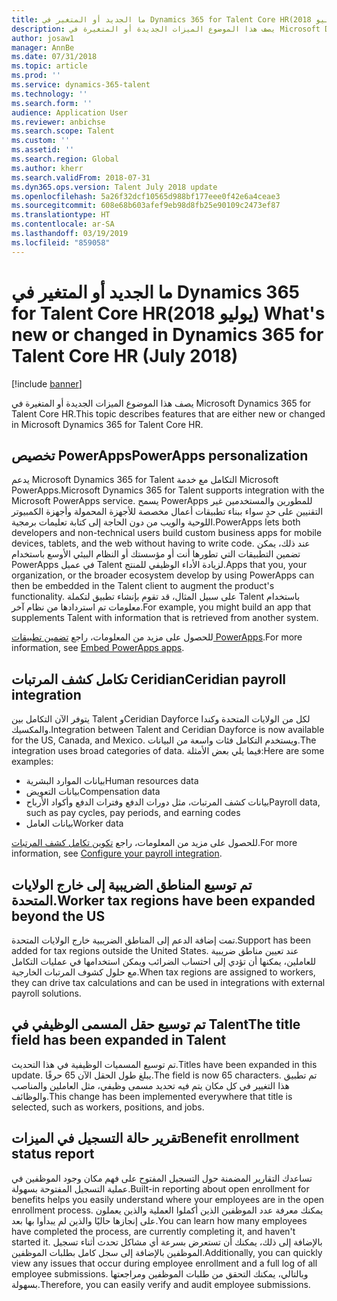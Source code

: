 ```yaml
---
title: ما الجديد أو المتغير في Dynamics 365 for Talent Core HR‏ (يوليو 2018)
description: يصف هذا الموضوع الميزات الجديدة أو المتغيرة في Microsoft Dynamics 365 for Talent Core HR.
author: josaw1
manager: AnnBe
ms.date: 07/31/2018
ms.topic: article
ms.prod: ''
ms.service: dynamics-365-talent
ms.technology: ''
ms.search.form: ''
audience: Application User
ms.reviewer: anbichse
ms.search.scope: Talent
ms.custom: ''
ms.assetid: ''
ms.search.region: Global
ms.author: kherr
ms.search.validFrom: 2018-07-31
ms.dyn365.ops.version: Talent July 2018 update
ms.openlocfilehash: 5a26f32dcf10565d988bf177eee0f42e6a4ceae3
ms.sourcegitcommit: 608e68b603afef9eb98d8fb25e90109c2473ef87
ms.translationtype: HT
ms.contentlocale: ar-SA
ms.lasthandoff: 03/19/2019
ms.locfileid: "859058"
---
```

# <a name="whats-new-or-changed-in-dynamics-365-for-talent-core-hr-july-2018"></a><span data-ttu-id="ea972-103">ما الجديد أو المتغير في Dynamics 365 for Talent Core HR‏ (يوليو 2018)</span><span class="sxs-lookup"><span data-stu-id="ea972-103">What's new or changed in Dynamics 365 for Talent Core HR (July 2018)</span></span>

[!include [banner](includes/banner.md)]

<span data-ttu-id="ea972-104">يصف هذا الموضوع الميزات الجديدة أو المتغيرة في Microsoft Dynamics 365 for Talent Core HR.</span><span class="sxs-lookup"><span data-stu-id="ea972-104">This topic describes features that are either new or changed in Microsoft Dynamics 365 for Talent Core HR.</span></span>

## <a name="powerapps-personalization"></a><span data-ttu-id="ea972-105">تخصيص PowerApps</span><span class="sxs-lookup"><span data-stu-id="ea972-105">PowerApps personalization</span></span>

<span data-ttu-id="ea972-106">يدعم Microsoft Dynamics 365 for Talent التكامل مع خدمة Microsoft PowerApps.</span><span class="sxs-lookup"><span data-stu-id="ea972-106">Microsoft Dynamics 365 for Talent supports integration with the Microsoft PowerApps service.</span></span> <span data-ttu-id="ea972-107">يسمح PowerApps للمطورين والمستخدمين غير التقنيين على حدٍ سواء ببناء تطبيقات أعمال مخصصة للأجهزة المحمولة وأجهزة الكمبيوتر اللوحية والويب من دون الحاجة إلى كتابة تعليمات برمجية.</span><span class="sxs-lookup"><span data-stu-id="ea972-107">PowerApps lets both developers and non-technical users build custom business apps for mobile devices, tablets, and the web without having to write code.</span></span> <span data-ttu-id="ea972-108">عند ذلك، يمكن تضمين التطبيقات التي تطورها أنت أو مؤسستك أو النظام البيئي الأوسع باستخدام PowerApps في عميل Talent لزيادة الأداء الوظيفي للمنتج.</span><span class="sxs-lookup"><span data-stu-id="ea972-108">Apps that you, your organization, or the broader ecosystem develop by using PowerApps can then be embedded in the Talent client to augment the product's functionality.</span></span> <span data-ttu-id="ea972-109">على سبيل المثال، قد تقوم بإنشاء تطبيق لتكملة Talent باستخدام معلومات تم استردادها من نظام آخر.</span><span class="sxs-lookup"><span data-stu-id="ea972-109">For example, you might build an app that supplements Talent with information that is retrieved from another system.</span></span>

<span data-ttu-id="ea972-110">للحصول على مزيد من المعلومات، راجع [تضمين تطبيقات PowerApps](../fin-and-ops/get-started/embed-power-apps.md).</span><span class="sxs-lookup"><span data-stu-id="ea972-110">For more information, see [Embed PowerApps apps](../fin-and-ops/get-started/embed-power-apps.md).</span></span>

## <a name="ceridian-payroll-integration"></a><span data-ttu-id="ea972-111">تكامل كشف المرتبات Ceridian</span><span class="sxs-lookup"><span data-stu-id="ea972-111">Ceridian payroll integration</span></span>

<span data-ttu-id="ea972-112">يتوفر الآن التكامل بين Talent وCeridian Dayforce لكل من الولايات المتحدة وكندا والمكسيك.</span><span class="sxs-lookup"><span data-stu-id="ea972-112">Integration between Talent and Ceridian Dayforce is now available for the US, Canada, and Mexico.</span></span> <span data-ttu-id="ea972-113">ويستخدم التكامل فئات واسعة من البيانات.</span><span class="sxs-lookup"><span data-stu-id="ea972-113">The integration uses broad categories of data.</span></span> <span data-ttu-id="ea972-114">فيما يلي بعض الأمثلة:</span><span class="sxs-lookup"><span data-stu-id="ea972-114">Here are some examples:</span></span>

- <span data-ttu-id="ea972-115">بيانات الموارد البشرية</span><span class="sxs-lookup"><span data-stu-id="ea972-115">Human resources data</span></span>
- <span data-ttu-id="ea972-116">بيانات التعويض</span><span class="sxs-lookup"><span data-stu-id="ea972-116">Compensation data</span></span>
- <span data-ttu-id="ea972-117">بيانات كشف المرتبات، مثل دورات الدفع وفترات الدفع وأكواد الأرباح</span><span class="sxs-lookup"><span data-stu-id="ea972-117">Payroll data, such as pay cycles, pay periods, and earning codes</span></span>
- <span data-ttu-id="ea972-118">بيانات العامل</span><span class="sxs-lookup"><span data-stu-id="ea972-118">Worker data</span></span>

<span data-ttu-id="ea972-119">للحصول على مزيد من المعلومات، راجع [تكوين تكامل كشف المرتبات](configure-payroll-integration.md).</span><span class="sxs-lookup"><span data-stu-id="ea972-119">For more information, see [Configure your payroll integration](configure-payroll-integration.md).</span></span>

## <a name="worker-tax-regions-have-been-expanded-beyond-the-us"></a><span data-ttu-id="ea972-120">تم توسيع المناطق الضريبية إلى خارج الولايات المتحدة.</span><span class="sxs-lookup"><span data-stu-id="ea972-120">Worker tax regions have been expanded beyond the US</span></span>

<span data-ttu-id="ea972-121">تمت إضافة الدعم إلى المناطق الضريبية خارج الولايات المتحدة.</span><span class="sxs-lookup"><span data-stu-id="ea972-121">Support has been added for tax regions outside the United States.</span></span> <span data-ttu-id="ea972-122">عند تعيين مناطق ضريبية للعاملين، يمكنها أن تؤدي إلى احتساب الضرائب ويمكن استخدامها في عمليات التكامل مع حلول كشوف المرتبات الخارجية.</span><span class="sxs-lookup"><span data-stu-id="ea972-122">When tax regions are assigned to workers, they can drive tax calculations and can be used in integrations with external payroll solutions.</span></span>

## <a name="the-title-field-has-been-expanded-in-talent"></a><span data-ttu-id="ea972-123">تم توسيع حقل المسمى الوظيفي في Talent</span><span class="sxs-lookup"><span data-stu-id="ea972-123">The title field has been expanded in Talent</span></span>

<span data-ttu-id="ea972-124">تم توسيع المسميات الوظيفية في هذا التحديث.</span><span class="sxs-lookup"><span data-stu-id="ea972-124">Titles have been expanded in this update.</span></span> <span data-ttu-id="ea972-125">يبلغ طول الحقل الآن 65 حرفًا.</span><span class="sxs-lookup"><span data-stu-id="ea972-125">The field is now 65 characters.</span></span> <span data-ttu-id="ea972-126">تم تطبيق هذا التغيير في كل مكان يتم فيه تحديد مسمى وظيفي، مثل العاملين والمناصب والوظائف.</span><span class="sxs-lookup"><span data-stu-id="ea972-126">This change has been implemented everywhere that title is selected, such as workers, positions, and jobs.</span></span>

## <a name="benefit-enrollment-status-report"></a><span data-ttu-id="ea972-127">تقرير حالة التسجيل في الميزات‬</span><span class="sxs-lookup"><span data-stu-id="ea972-127">Benefit enrollment status report</span></span>

<span data-ttu-id="ea972-128">تساعدك التقارير المضمنة حول التسجيل المفتوح على فهم مكان وجود الموظفين في عملية التسجيل المفتوحة بسهولة.</span><span class="sxs-lookup"><span data-stu-id="ea972-128">Built-in reporting about open enrollment for benefits helps you easily understand where your employees are in the open enrollment process.</span></span> <span data-ttu-id="ea972-129">يمكنك معرفة عدد الموظفين الذين أكملوا العملية والذين يعملون على إنجازها حاليًا والذين لم يبدأوا بها بعد.</span><span class="sxs-lookup"><span data-stu-id="ea972-129">You can learn how many employees have completed the process, are currently completing it, and haven't started it.</span></span> <span data-ttu-id="ea972-130">بالإضافة إلى ذلك، يمكنك أن تستعرض بسرعة أي مشاكل تحدث أثناء تسجيل الموظفين بالإضافة إلى سجل كامل بطلبات الموظفين.</span><span class="sxs-lookup"><span data-stu-id="ea972-130">Additionally, you can quickly view any issues that occur during employee enrollment and a full log of all employee submissions.</span></span> <span data-ttu-id="ea972-131">وبالتالي، يمكنك التحقق من طلبات الموظفين ومراجعتها بسهولة.</span><span class="sxs-lookup"><span data-stu-id="ea972-131">Therefore, you can easily verify and audit employee submissions.</span></span>
